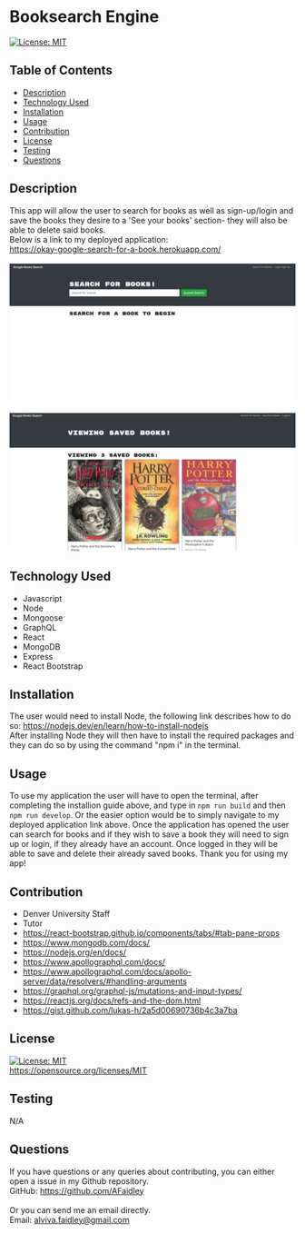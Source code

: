 # Booksearch Engine
[![License: MIT](https://img.shields.io/badge/License-MIT-yellow.svg)](https://opensource.org/licenses/MIT)
## Table of Contents
* [Description](#description)
* [Technology Used](#technology-used)
* [Installation](#installation)
* [Usage](#usage)
* [Contribution](#contribution)
* [License](#license)
* [Testing](#testing)
* [Questions](#questions)
## Description
This app will allow the user to search for books as well as sign-up/login and save the books they desire to a 'See your books' section- they will also be able to delete said books.
<br>
Below is a link to my deployed application:
<br>
https://okay-google-search-for-a-book.herokuapp.com/
<br>
<br>
![Book search home](/client/src/img/Screenshot%202022-11-17%20170209.jpg)
<br>
<br>
![Your books](/client/src/img/Screenshot%202022-11-17%20170624.jpg)


## Technology Used
- Javascript
- Node
- Mongoose
- GraphQL
- React
- MongoDB
- Express
- React Bootstrap

## Installation
The user would need to install Node, the following link describes how to do so: https://nodejs.dev/en/learn/how-to-install-nodejs <br> After installing Node they will then have to install the required packages and they can do so by using the command "npm i" in the terminal.
## Usage
To use my application the user will have to open the terminal, after completing the installion guide above, and type in `npm run build` and then `npm run develop`.
Or the easier option would be to simply navigate to my deployed application link above. Once the application has opened the user can search for books and if they wish to save a book they will need to sign up or login, if they already have an account. Once logged in they will be able to save and delete their already saved books. Thank you for using my app!
## Contribution
- Denver University Staff
- Tutor
- https://react-bootstrap.github.io/components/tabs/#tab-pane-props
- https://www.mongodb.com/docs/
- https://nodejs.org/en/docs/
- https://www.apollographql.com/docs/
- https://www.apollographql.com/docs/apollo-server/data/resolvers/#handling-arguments
- https://graphql.org/graphql-js/mutations-and-input-types/
- https://reactjs.org/docs/refs-and-the-dom.html
- https://gist.github.com/lukas-h/2a5d00690736b4c3a7ba

## License
[![License: MIT](https://img.shields.io/badge/License-MIT-yellow.svg)](https://opensource.org/licenses/MIT)
<br>
https://opensource.org/licenses/MIT

## Testing
N/A

## Questions
If you have questions or any queries about contributing, you can either open a issue in my Github repository. <br>
GitHub: <https://github.com/AFaidley> <br>
<br>
Or you can send me an email directly. <br>
Email: <alviva.faidley@gmail.com>
